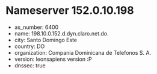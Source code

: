 # Nameserver 152.0.10.198

* as_number: 6400
* name: 198.10.0.152.d.dyn.claro.net.do.
* city: Santo Domingo Este
* country: DO
* organization: Compania Dominicana de Telefonos S. A.
* version: leonsapiens version :P
* dnssec: true
